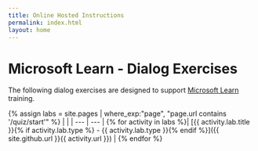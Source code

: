 ```yaml
---
title: Online Hosted Instructions
permalink: index.html
layout: home
---
```


# Microsoft Learn - Dialog Exercises

The following dialog exercises are designed to support [Microsoft Learn](https://docs.microsoft.com/training/) training.

{% assign labs = site.pages | where_exp:"page", "page.url contains '/quiz/start'" %}
| |
| --- | --- | 
{% for activity in labs  %}| [{{ activity.lab.title }}{% if activity.lab.type %} - {{ activity.lab.type }}{% endif %}]({{ site.github.url }}{{ activity.url }}) |
{% endfor %}
